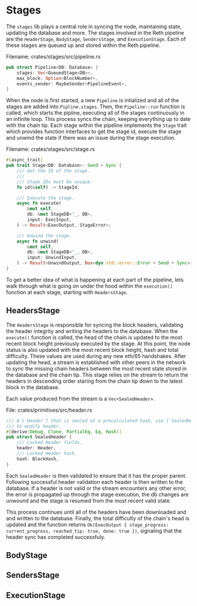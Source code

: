 # Stages

The `stages` lib plays a central role in syncing the node, maintaining state, updating the database and more. The stages involved in the Reth pipeline are the `HeaderStage`, `BodyStage`, `SendersStage`, and `ExecutionStage`. Each of these stages are queued up and stored within the Reth pipeline.

Filename: crates/stages/src/pipeline.rs
```rust
pub struct Pipeline<DB: Database> {
    stages: Vec<QueuedStage<DB>>,
    max_block: Option<BlockNumber>,
    events_sender: MaybeSender<PipelineEvent>,
}
```

When the node is first started, a new `Pipeline` is intialized and all of the stages are added into `Pipline.stages`. Then, the `Pipeline::run` function is called, which starts the pipline, executing all of the stages continuously in an infinite loop. This process syncs the chain, keeping everything up to date with the chain tip. 
Each stage within the pipeline implements the `Stage` trait which provides function interfaces to get the stage id, execute the stage and unwind the state if there was an issue during the stage execution.


Filename: crates/stages/src/stage.rs
```rust
#[async_trait]
pub trait Stage<DB: Database>: Send + Sync {
    /// Get the ID of the stage.
    ///
    /// Stage IDs must be unique.
    fn id(&self) -> StageId;

    /// Execute the stage.
    async fn execute(
        &mut self,
        db: &mut StageDB<'_, DB>,
        input: ExecInput,
    ) -> Result<ExecOutput, StageError>;

    /// Unwind the stage.
    async fn unwind(
        &mut self,
        db: &mut StageDB<'_, DB>,
        input: UnwindInput,
    ) -> Result<UnwindOutput, Box<dyn std::error::Error + Send + Sync>>;
}
```

To get a better idea of what is happening at each part of the pipeline, lets walk through what is going on under the hood within the `execution()` function at each stage, starting with `HeadersStage`.

## HeadersStage

The `HeadersStage` is responsible for syncing the block headers, validating the header integrity and writing the headers to the database. When the `execute()` function is called, the head of the chain is updated to the most recent block height previously executed by the stage. At this point, the node status is also updated with the most recent block height, hash and total difficulty. These values are used during any new eth/65 handshakes. After updating the head, a stream is established with other peers in the network to sync the missing chain headers between the most recent state stored in the database and the chain tip. This stage relies on the stream to return the headers in descending order staring from the chain tip down to the latest block in the database.

Each value produced from the stream is a `Vec<SealedHeader>`. 

File: crates/primitives/src/header.rs
```rust
/// A [`Header`] that is sealed at a precalculated hash, use [`SealedHeader::unseal()`] if you want
/// to modify header.
#[derive(Debug, Clone, PartialEq, Eq, Hash)]
pub struct SealedHeader {
    /// Locked Header fields.
    header: Header,
    /// Locked Header hash.
    hash: BlockHash,
}
```

Each `SealedHeader` is then validated to ensure that it has the proper parent. Following successful header validation each header is then written to the database. If a header is not valid or the stream encounters any other error, the error is propagated up through the stage execution, the db changes are unwound and the stage is resumed from the most recent valid state.

This process continues until all of the headers have been downloaded and and written to the database. Finally, the total difficulty of the chain's head is updated and the function returns `Ok(ExecOutput { stage_progress: current_progress, reached_tip: true, done: true })`, signaling that the header sync has completed successfuly. 


## BodyStage


## SendersStage


## ExecutionStage





